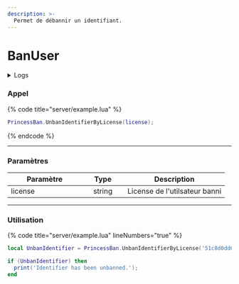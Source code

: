 ```yaml
---
description: >-
  Permet de débannir un identifiant.
---
```


# BanUser

<details>
  <summary>Logs</summary>

  Ajoutée en **v1.0**
</details>

### Appel

{% code title="server/example.lua" %}
```lua
PrincessBan.UnbanIdentifierByLicense(license);
```
{% endcode %}

---

### Paramètres

<table>
  <thead>
    <tr>
      <th width="151" align="center">Paramètre</th>
      <th width="79" align="center">Type</th>
      <th align="center">Description</th>
    </tr>
  </thead>
  <tbody>
    <tr>
      <td>license</td>
      <td align="center">string</td>
      <td>License de l'utilsateur banni</td>
    </tr>
  </tbody>
</table>

---

### Utilisation

{% code title="server/example.lua" lineNumbers="true" %}
```lua
local UnbanIdentifier = PrincessBan.UnbanIdentifierByLicense('51c8d0dd60bd6056610e6af1dc39364c5b014f20');

if (UnbanIdentifier) then
  print('Identifier has been unbanned.');
end
```